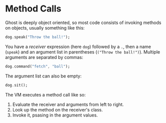 # Method Calls

Ghost is deeply object oriented, so most code consists of invoking methods on objects, usually something like this:

```dart
dog.speak("Throw the ball!");
```

You have a _receiver_ expression (here `dog`) followed by a `.`, then a name (`speak`) and an argument list in parentheses (`("Throw the ball!")`). Multiple arguments are separated by commas:

```dart
dog.command("fetch", "ball");
```

The argument list can also be empty:

```dart
dog.sit();
```

The VM executes a method call like so:

1. Evaluate the receiver and arguments from left to right.
2. Look up the method on the receiver's class.
3. Invoke it, psasing in the argument values.